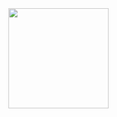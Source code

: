 <img src="https://github.com/user-attachments/assets/2fb69a2d-7c94-4d23-b05c-c85aae3789b8" width="200" />



